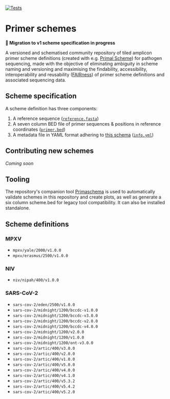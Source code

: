 [![Tests](https://github.com/pha4ge/primer-schemes/actions/workflows/test.yml/badge.svg)](https://github.com/pha4ge/primer-schemes/actions/workflows/test.yml)

# Primer schemes 

**🚨 Migration to v1 scheme specification in progress**

A versioned and schematised community repository of tiled amplicon primer scheme definitions (created with e.g. [Primal Scheme](https://primalscheme.com)) for pathogen sequencing, made with the objective of eliminating ambiguity in scheme naming and versioning and maximising the findability, accessibility, interoperability and reusability ([FAIRness](https://www.go-fair.org/fair-principles/)) of primer scheme definitions and associated sequencing data.


## Scheme specification

A scheme definition has three components:

1.  A reference sequence ([`reference.fasta`](https://github.com/pha4ge/primer-schemes/blob/main/sars-cov-2/artic/v4.1/reference.fasta))
2.  A seven column BED file of primer sequences & positions in reference coordinates ([`primer.bed`](https://github.com/pha4ge/primer-schemes/blob/main/sars-cov-2/artic/v4.1/primer.bed))
3.  A metadata file in YAML format adhering to [this schema](https://github.com/pha4ge/primaschema/blob/main/src/primaschema/schema/info.yml) ([`info.yml`](https://github.com/pha4ge/primer-schemes/blob/main/schemes/sars-cov-2/artic/400/v4.1.0/info.yml))



## Contributing new schemes

*Coming soon*



## Tooling

The repository's companion tool [Primaschema](https://github.com/pha4ge/primaschema) is used to automatically validate schemes in this repository and create plots, as well as generate a six column scheme.bed for legacy tool compatibility. It can also be installed standalone.



## Scheme definitions

### MPXV

- `mpxv/yale/2000/v1.0.0`
- `mpxv/erasmus/2500/v1.0.0`

### NIV

- `niv/nipah/400/v1.0.0`

### SARS-CoV-2

- `sars-cov-2/eden/2500/v1.0.0`
- `sars-cov-2/midnight/1200/bccdc-v1.0.0`
- `sars-cov-2/midnight/1200/bccdc-v3.0.0`
- `sars-cov-2/midnight/1200/bccdc-v2.0.0`
- `sars-cov-2/midnight/1200/bccdc-v4.0.0`
- `sars-cov-2/midnight/1200/v2.0.0`
- `sars-cov-2/midnight/1200/v1.0.0`
- `sars-cov-2/midnight/1200/ont-v3.0.0`
- `sars-cov-2/artic/400/v3.0.0`
- `sars-cov-2/artic/400/v2.0.0`
- `sars-cov-2/artic/400/v1.0.0`
- `sars-cov-2/artic/400/v5.0.0`
- `sars-cov-2/artic/400/v4.0.0`
- `sars-cov-2/artic/400/v4.1.0`
- `sars-cov-2/artic/400/v5.3.2`
- `sars-cov-2/artic/400/v5.4.2`
- `sars-cov-2/artic/400/v5.2.0`
